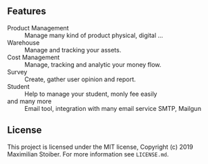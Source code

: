 ## Features

<dl>
  <dt>Product Management</dt>
  <dd>Manage many kind of product physical, digital ...</dd>

  <dt>Warehouse</dt>
  <dd>Manage and tracking your assets.</dd>

  <dt>Cost Management</dt>
  <dd>Manage, tracking and analytic your money flow.</dd>

  <dt>Survey</dt>
  <dd>Create, gather user opinion and report.</dd>

  <dt>Student</dt>
  <dd>Help to manage your student, monly fee easily</dd>

  <dt>and many more</dt>
  <dd>Email tool, integration with many email service SMTP, Mailgun</dd>
</dl>

## License

This project is licensed under the MIT license, Copyright (c) 2019 Maximilian
Stoiber. For more information see `LICENSE.md`.
